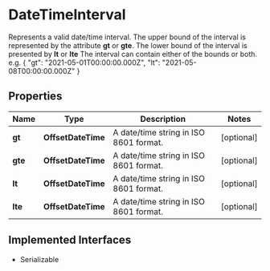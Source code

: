 

# DateTimeInterval

Represents a valid date/time interval. The upper bound of the interval is represented by the attribute **gt** or **gte**. The lower bound of the interval is presented by **lt** or **lte** The interval can contain either of the bounds or both. e.g. { \"gt\": \"2021-05-01T00:00:00.000Z\", \"lt\": \"2021-05-08T00:00:00.000Z\" } 

## Properties

Name | Type | Description | Notes
------------ | ------------- | ------------- | -------------
**gt** | **OffsetDateTime** | A date/time string in ISO 8601 format. |  [optional]
**gte** | **OffsetDateTime** | A date/time string in ISO 8601 format. |  [optional]
**lt** | **OffsetDateTime** | A date/time string in ISO 8601 format. |  [optional]
**lte** | **OffsetDateTime** | A date/time string in ISO 8601 format. |  [optional]


## Implemented Interfaces

* Serializable


